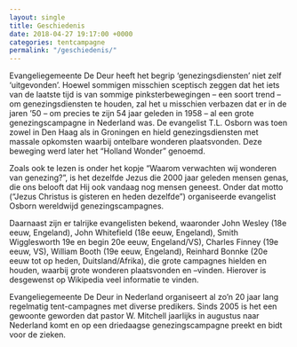 ```yaml
---
layout: single
title: Geschiedenis
date: 2018-04-27 19:17:00 +0000
categories: tentcampagne
permalink: "/geschiedenis/"
---
```

Evangeliegemeente De Deur heeft het begrip ‘genezingsdiensten’ niet zelf ‘uitgevonden’. Hoewel sommigen misschien sceptisch zeggen dat het iets van de laatste tijd is van sommige pinksterbewegingen – een soort trend – om genezingsdiensten te houden, zal het u misschien verbazen dat er in de jaren ’50 – om precies te zijn 54 jaar geleden in 1958 – al een grote genezingscampagne in Nederland was. De evangelist T.L. Osborn was toen zowel in Den Haag als in Groningen en hield genezingsdiensten met massale opkomsten waarbij ontelbare wonderen plaatsvonden. Deze beweging werd later het “Holland Wonder” genoemd.

Zoals ook te lezen is onder het kopje “Waarom verwachten wij wonderen van genezing?”, is het dezelfde Jezus die 2000 jaar geleden mensen genas, die ons belooft dat Hij ook vandaag nog mensen geneest. Onder dat motto (“Jezus Christus is gisteren en heden dezelfde”) organiseerde evangelist Osborn wereldwijd genezingscampagnes.

Daarnaast zijn er talrijke evangelisten bekend, waaronder John Wesley (18e eeuw, Engeland), John Whitefield (18e eeuw, Engeland), Smith Wigglesworth 19e en begin 20e eeuw, Engeland/VS), Charles Finney (19e eeuw, VS), William Booth (19e eeuw, Engeland), Reinhard Bonnke (20e eeuw tot op heden, Duitsland/Afrika), die grote campagnes hielden en houden, waarbij grote wonderen plaatsvonden en –vinden. Hierover is desgewenst op Wikipedia veel informatie te vinden.

Evangeliegemeente De Deur in Nederland organiseert al zo’n 20 jaar lang regelmatig tent-campagnes met diverse predikers. Sinds 2005 is het een gewoonte geworden dat pastor W. Mitchell jaarlijks in augustus naar Nederland komt en op een driedaagse genezingscampagne preekt en bidt voor de zieken.